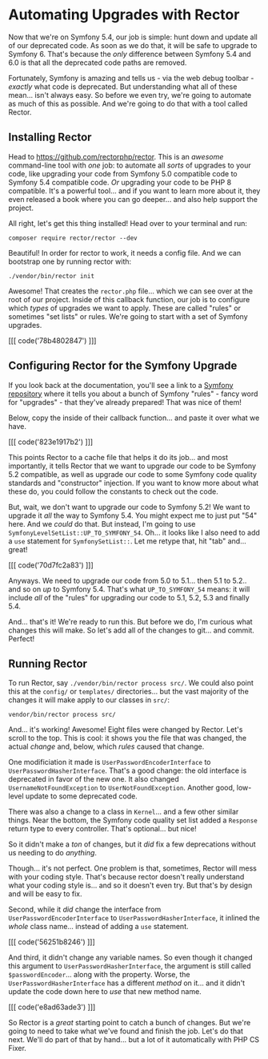 # Automating Upgrades with Rector

Now that we're on Symfony 5.4, our job is simple: hunt down and update all of our
deprecated code. As soon as we do that, it will be safe to upgrade to Symfony 6.
That's because the *only* difference between Symfony 5.4 and 6.0 is that all the
deprecated code paths are removed.

Fortunately, Symfony is amazing and tells us - via the web debug toolbar - *exactly*
what code is deprecated. But understanding what all of these mean... isn't always
easy. So before we even try, we're going to automate as much of this as possible.
And we're going to do that with a tool called Rector.

## Installing Rector

Head to https://github.com/rectorphp/rector. This is an *awesome* command-line tool
with *one* job: to automate all *sorts* of upgrades to your code, like upgrading
your code from Symfony 5.0 compatible code to Symfony 5.4 compatible code. *Or*
upgrading your code to be PHP 8 compatible. It's a powerful tool... and if you want
to learn more about it, they even released a book where you can go deeper... and
also help support the project.

All right, let's get this thing installed! Head over to your terminal and run:

```terminal
composer require rector/rector --dev
```

Beautiful! In order for rector to work, it needs a config file. And we can bootstrap
one by running rector with:

```terminal
./vendor/bin/rector init
```

Awesome! That creates the `rector.php` file... which we can see over at the
root of our project. Inside of this callback function, our job is to configure
which *types* of upgrades we want to apply. These are called "rules" or sometimes
"set lists" or rules. We're going to start with a set of Symfony upgrades.

[[[ code('78b4802847') ]]]

## Configuring Rector for the Symfony Upgrade

If you look back at the documentation, you'll see a link to a
[Symfony repository](https://github.com/rectorphp/rector-symfony) where it tells
you about a bunch of Symfony "rules" - fancy word for "upgrades" - that they've
already prepared! That was nice of them!

Below, copy the inside of their callback function... and paste it over what we have.

[[[ code('823e1917b2') ]]]

This points Rector to a cache file that helps it do its job... and most importantly,
it tells Rector that we want to upgrade our code to be Symfony 5.2 compatible, as
well as upgrade our code to some Symfony code quality standards and "constructor"
injection. If you want to know more about what these do, you could follow the
constants to check out the code.

But, wait, we don't want to upgrade our code to Symfony 5.2! We want to upgrade it
*all* the way to Symfony 5.4. You might expect me to just put "54" here. And
we *could* do that. But instead, I'm going to use
`SymfonyLevelSetList::UP_TO_SYMFONY_54`. Oh... it looks like I also need to add a
`use` statement for `SymfonySetList::`. Let me retype that, hit "tab" and... great!

[[[ code('70d7fc2a83') ]]]

Anyways. We need to upgrade our code from 5.0 to 5.1... then 5.1 to 5.2.. and so
on *up* to Symfony 5.4. That's what `UP_TO_SYMFONY_54` means: it will include *all*
of the "rules" for upgrading our code to 5.1, 5.2, 5.3 and finally 5.4.

And... that's it! We're ready to run this. But before we do, I'm curious what
changes this will make. So let's add all of the changes to git... and commit.
Perfect!

## Running Rector

To run Rector, say `./vendor/bin/rector process src/`. We could also point this
at the `config/` or `templates/` directories... but the vast majority of the changes
it will make apply to our classes in `src/`:

```terminal-silent
vendor/bin/rector process src/
```

And... it's working! Awesome! Eight files were changed by Rector. Let's
scroll to the top. This is cool: it shows you the file that was changed, the
actual *change* and, below, which *rules* caused that change.

One modificiation it made is `UserPasswordEncoderInterface` to
`UserPasswordHasherInterface`. That's a good change: the old interface is deprecated
in favor of the new one. It also changed `UsernameNotFoundException` to
`UserNotFoundException`. Another good, low-level update to some deprecated code.

There was also a change to a class in `Kernel`... and a few other similar things.
Near the bottom, the Symfony code quality set list added a `Response` return type
to every controller. That's optional... but nice!

So it didn't make a *ton* of changes, but it *did* fix a few deprecations without
us needing to do *anything*.

Though... it's not perfect. One problem is that, sometimes, Rector will mess with
your coding style. That's because rector doesn't really understand what your coding
style is... and so it doesn't even try. But that's by design and will be easy
to fix.

Second, while it *did* change the interface from `UserPasswordEncoderInterface` to
`UserPasswordHasherInterface`, it inlined the *whole* class name... instead of
adding a `use` statement.

[[[ code('56251b8246') ]]]

And third, it didn't change any variable names. So even though it changed this
argument to `UserPasswordHasherInterface`, the argument is still called
`$passwordEncoder`... along with the property. Worse, the
`UserPasswordHasherInterface` has a different *method* on it... and it didn't update
the code down here to *use* that new method name.

[[[ code('e8ad63ade3') ]]]

So Rector is a *great* starting point to catch a bunch of changes. But we're
going to need to take what we've found and finish the job. Let's do that next.
We'll do part of that by hand... but a lot of it automatically with PHP CS Fixer.
